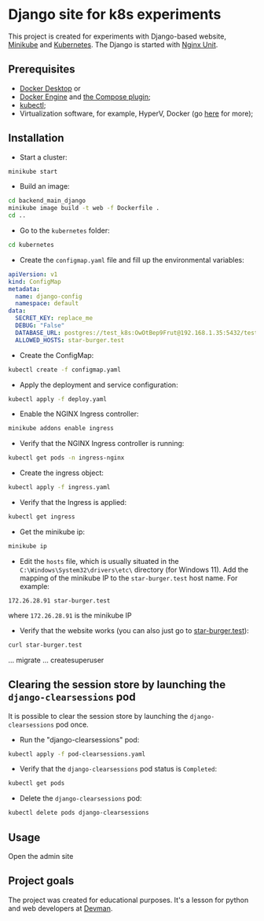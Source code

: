 # Django site for k8s experiments

This project is created for experiments with Django-based website, [Minikube](https://minikube.sigs.k8s.io/docs/start/) and [Kubernetes](https://kubernetes.io/).
The Django is started with [Nginx Unit](https://unit.nginx.org/).

## Prerequisites

- [Docker Desktop](https://docs.docker.com/desktop/) or
- [Docker Engine](https://docs.docker.com/engine/install/) and [the Compose plugin](https://docs.docker.com/compose/install/linux/);
- [kubectl](https://kubernetes.io/docs/tasks/tools/);
- Virtualization software, for example, HyperV, Docker (go [here](https://minikube.sigs.k8s.io/docs/drivers/) for more);

## Installation

- Start a cluster:

```bash
minikube start
```

- Build an image:

```bash
cd backend_main_django
minikube image build -t web -f Dockerfile .
cd ..
```

- Go to the `kubernetes` folder:

```bash
cd kubernetes
```

- Create the `configmap.yaml` file and fill up the environmental variables:

```yaml
apiVersion: v1
kind: ConfigMap
metadata:
  name: django-config
  namespace: default
data:
  SECRET_KEY: replace_me
  DEBUG: "False"
  DATABASE_URL: postgres://test_k8s:OwOtBep9Frut@192.168.1.35:5432/test_k8s
  ALLOWED_HOSTS: star-burger.test
```

- Create the ConfigMap:

```bash
kubectl create -f configmap.yaml
```

- Apply the deployment and service configuration:

```bash
kubectl apply -f deploy.yaml
```

- Enable the NGINX Ingress controller:

```bash
minikube addons enable ingress
```

- Verify that the NGINX Ingress controller is running:

```bash
kubectl get pods -n ingress-nginx
```

- Create the ingress object:

```bash
kubectl apply -f ingress.yaml
```

- Verify that the Ingress is applied:

```bash
kubectl get ingress
```

- Get the minikube ip:

```bash
minikube ip
```

- Edit the `hosts` file, which is usually situated in the `C:\Windows\System32\drivers\etc\` directory (for Windows 11). Add the mapping of the minikube IP to the `star-burger.test` host name. For example:

```config
172.26.28.91 star-burger.test
```

where `172.26.28.91` is the minikube IP

- Verify that the website works (you can also just go to [star-burger.test](http://star-burger.test)):

```bash
curl star-burger.test
```

... migrate
... createsuperuser

## Clearing the session store by launching the `django-clearsessions` pod

It is possible to clear the session store by launching the `django-clearsessions` pod once.

- Run the "django-clearsessions" pod:

```bash
kubectl apply -f pod-clearsessions.yaml
```

- Verify that the `django-clearsessions` pod status is `Completed`:

```bash
kubectl get pods
```

- Delete the `django-clearsessions` pod:

```bash
kubectl delete pods django-clearsessions
```


## Usage

Open the admin site

## Project goals

The project was created for educational purposes.
It's a lesson for python and web developers at [Devman](https://dvmn.org).
